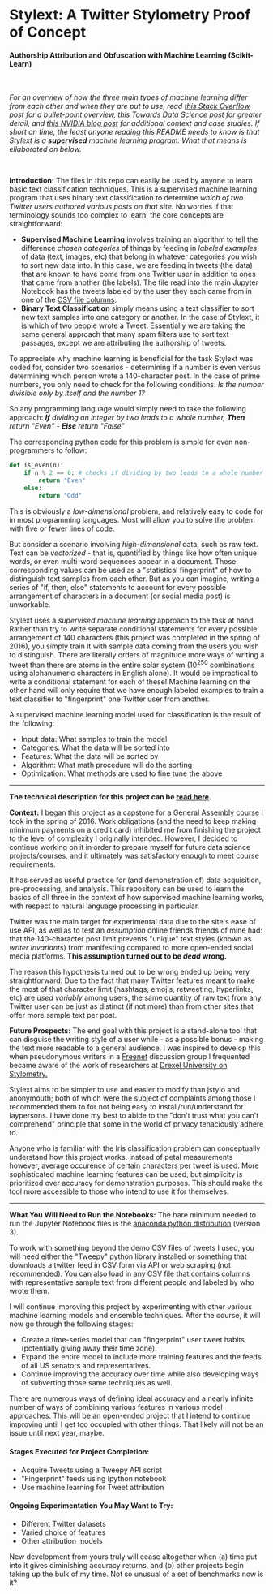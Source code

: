 # Stylext: A Twitter Stylometry Proof of Concept
#### Authorship Attribution and Obfuscation with Machine Learning (Scikit-Learn)

&nbsp;

_For an overview of how the three main types of machine learning differ from each other and when they are put to use, read [this Stack Overflow post](https://stats.stackexchange.com/questions/144154/supervised-learning-unsupervised-learning-and-reinforcement-learning-workflow) for a bullet-point overview, [this Towards Data Science post](https://towardsdatascience.com/machine-learning-101-supervised-unsupervised-reinforcement-beyond-f18e722069bc) for greater detail, and [this NVIDIA blog post](https://blogs.nvidia.com/blog/2018/08/02/supervised-unsupervised-learning/) for additional context and case studies. If short on time, the least anyone reading this README needs to know is that Stylext is a **supervised** machine learning program. What that means is ellaborated on below._

&nbsp;

**Introduction:** The files in this repo can easily be used by anyone to learn basic text classification techniques. This is a supervised machine learning program that uses binary text classification to determine _which of two Twitter users authored various posts on that site._ No worries if that terminology sounds too complex to learn, the core concepts are straightforward:

* **Supervised Machine Learning** involves training an algorithm to tell the difference *chosen categories* of things by feeding in *labeled examples* of data (text, images, etc) that belong in whatever categories you wish to sort new data into. In this case, we are feeding in tweets (the data) that are known to have come from one Twitter user in addition to ones that came from another (the labels). The file read into the main Jupyter Notebook has the tweets labeled by the user they each came from in one of the [CSV file columns](https://github.com/analyticascent/stylext/blob/master/csv/tweets.csv).
* **Binary Text Classification** simply means using a text classifier to sort new text samples into one category or another. In the case of Stylext, it is which of two people wrote a Tweet. Essentially we are taking the same general approach that many spam filters use to sort text passages, except we are attributing the authorship of tweets.

To appreciate why machine learning is beneficial for the task Stylext was coded for, consider two scenarios - determining if a number is even versus determining which person wrote a 140-character post. In the case of prime numbers, you only need to check for the following conditions: *Is the number divisible only by itself and the number 1?*

So any programming language would simply need to take the following approach: ***If** dividing an integer by two leads to a whole number, **Then** return "Even" - **Else** return "False"*

The corresponding python code for this problem is simple for even non-programmers to follow:

```python
def is_even(n):
    if n % 2 == 0: # checks if dividing by two leads to a whole number
        return "Even"
    else:
        return "Odd"
```

This is obviously a *low-dimensional* problem, and relatively easy to code for in most programming languages. Most will allow you to solve the problem with five or fewer lines of code.

But consider a scenario involving *high-dimensional* data, such as raw text. Text can be *vectorized* - that is, quantified by things like how often unique words, or even multi-word sequences appear in a document. Those corresponding values can be used as a "statistical fingerprint" of how to distinguish text samples from each other. But as you can imagine, writing a series of "if, then, else" statements to account for every possible arrangement of characters in a document (or social media post) is unworkable.

Stylext uses a *supervised machine learning* approach to the task at hand. Rather than try to write separate conditional statements for every possible arrangement of 140 characters (this project was completed in the spring of 2016), you simply train it with sample data coming from the users you wish to distinguish. There are literally orders of magnitude more ways of writing a tweet than there are atoms in the entire solar system (10<sup>250</sup> combinations using alphanumeric characters in English alone). It would be impractical to write a conditional statement for each of these! Machine learning on the other hand will only require that we have enough labeled examples to train a text classifier to "fingerprint" one Twitter user from another.

A supervised machine learning model used for classification is the result of the following:

* Input data: What samples to train the model
* Categories: What the data will be sorted into
* Features: What the data will be sorted by
* Algorithm: What math procedure will do the sorting
* Optimization: What methods are used to fine tune the above
---

**The technical description for this project can be [read here](https://github.com/analyticascent/stylext/blob/master/Stylometric%20Analysis%20and%20Obfuscation%20Using%20Python.mdown).** 

**Context:** I began this project as a capstone for a [General Assembly course](https://generalassemb.ly/education/data-science/) I took in the spring of 2016. Work obligations (and the need to keep making minimum payments on a credit card) inhibited me from finishing the project to the level of complexity I originally intended. However, I decided to continue working on it in order to prepare myself for future data science projects/courses, and it ultimately was satisfactory enough to meet course requirements. 

It has served as useful practice for (and demonstration of) data acquisition, pre-processing, and analysis. This repository can be used to learn the basics of all three in the context of how supervised machine learning works, with respect to natural language processing in particular.

Twitter was the main target for experimental data due to the site's ease of use API, as well as to test an *assumption* online friends friends of mine had: that the 140-character post limit prevents "unique" text styles (known as *writer invariants*) from manifesting compared to more open-ended social media platforms. **This assumption turned out to be *dead* wrong.** 

The reason this hypothesis turned out to be wrong ended up being very straightforward: Due to the fact that many Twitter features meant to make the most of that character limit (hashtags, emojis, retweeting, hyperlinks, etc) are *used variably* among users, the same quantity of raw text from any Twitter user can be just as distinct (if not more) than from other sites that offer more sample text per post.

**Future Prospects:** The end goal with this project is a stand-alone tool that can disguise the writing style of a user while - as a possible bonus - making the text more readable to a general audience. I was inspired to develop this when pseudonymous writers in a [Freenet](https://freenetproject.org/) discussion group I frequented became aware of the work of researchers at [Drexel University on Stylometry.](https://www.cs.drexel.edu/~sa499/papers/adversarial_stylometry.pdf)

Stylext aims to be simpler to use and easier to modify than jstylo and anonymouth; both of which were the subject of complaints among those I recommended them to for not being easy to install/run/understand for laypersons. I have done my best to abide to the "don't trust what you can't comprehend" principle that some in the world of privacy tenaciously adhere to.

Anyone who is familiar with the Iris classification problem can conceptually understand how this project works. Instead of petal measurements however, average occurence of certain characters per tweet is used. More sophisticated machine learning features can be used, but simplicity is prioritized over accuracy for demonstration purposes. This should make the tool more accessible to those who intend to use it for themselves.

---

**What You Will Need to Run the Notebooks:** The bare minimum needed to run the Jupyter Notebook files is the [anaconda python distribution](https://www.continuum.io/downloads) (version 3).

To work with something beyond the demo CSV files of tweets I used, you will need either the "Tweepy" python library installed or something that downloads a twitter feed in CSV form via API or web scraping (not recommended). You can also load in any CSV file that contains columns with representative sample text from different people and labeled by who wrote them.

I will continue improving this project by experimenting with other various machine learning models and ensemble techniques. After the course, it will now go through the following stages:

* Create a time-series model that can "fingerprint" user tweet habits (potentially giving away their time zone).
* Expand the entire model to include more training features and the feeds of all US senators and representatives.
* Continue improving the accuracy over time while also developing ways of subverting those same techniques as well.

There are numerous ways of defining ideal accuracy and a nearly infinite number of ways of combining various features in various model approaches. This will be an open-ended project that I intend to continue improving until I get too occupied with other things. That likely will not be an issue until next year, maybe.

#### Stages Executed for Project Completion:

* Acquire Tweets using a Tweepy API script
* "Fingerprint" feeds using Ipython notebook
* Use machine learning for Tweet attribution

#### Ongoing Experimentation You May Want to Try:

* Different Twitter datasets
* Varied choice of features
* Other attribution models

New development from yours truly will cease altogether when (a) time put into it gives diminishing accuracy returns, and (b) other projects begin taking up the bulk of my time. Not so unusual of a set of benchmarks now is it? 

